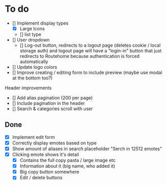 # To do

- [] Implement display types
  - [x] Large Icons
  - [] list type
- [] User dropdown
  - [] Log-out button, redirects to a logout page (deletes cookie / local
    storage auth) and logout page will have a "login-in" button that just
    redirects to Routehome because authentication is forced automatically
- [] Update logo colors
- [] Improve creating / editing form to include preview (maybe use modal at the bottom too?)

Header improvements

- [] Add alias pagination (200 per page)
- [] Include pagination in the header
- [] Search & categories scroll with user

## Done

- [x] Implement edit form
- [x] Correctly display emotes based on type
- [x] Show amount of aliases in search placeholder "Serch in 12512 emotes"
- [x] Clicking emote shows it's detail
  - [x] Contains the full copy pasta / large image etc
  - [x] Information about it (big name, who added it)
  - [x] Big copy button somewhere
  - [x] Edit / delete buttons
